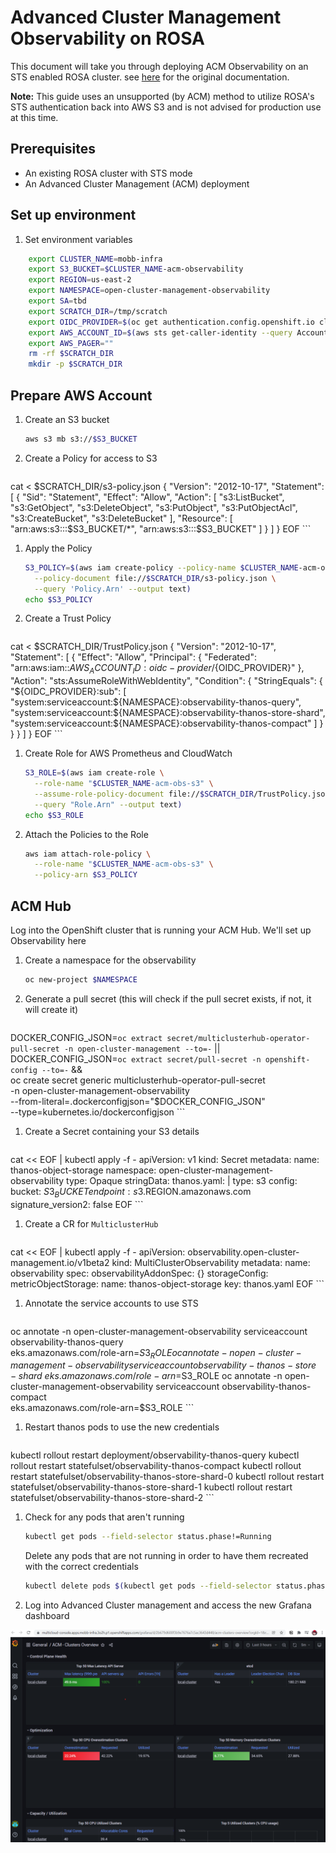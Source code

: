 # Advanced Cluster Management Observability on ROSA

This document will take you through deploying ACM Observability on an STS enabled ROSA cluster. see [here](https://access.redhat.com/documentation/en-us/red_hat_advanced_cluster_management_for_kubernetes/2.4/html/observability/observing-environments-intro#enabling-observability) for the original documentation.

**Note:** This guide uses an unsupported (by ACM) method to utilize ROSA's STS authentication back into AWS S3 and is not advised for production use at this time.

## Prerequisites

* An existing ROSA cluster with STS mode
* An Advanced Cluster Management (ACM) deployment

## Set up environment

1. Set environment variables

```bash
    export CLUSTER_NAME=mobb-infra
    export S3_BUCKET=$CLUSTER_NAME-acm-observability
    export REGION=us-east-2
    export NAMESPACE=open-cluster-management-observability
    export SA=tbd
    export SCRATCH_DIR=/tmp/scratch
    export OIDC_PROVIDER=$(oc get authentication.config.openshift.io cluster -o json | jq -r .spec.serviceAccountIssuer| sed -e "s/^https:\/\///")
    export AWS_ACCOUNT_ID=$(aws sts get-caller-identity --query Account --output text)
    export AWS_PAGER=""
    rm -rf $SCRATCH_DIR
    mkdir -p $SCRATCH_DIR
```

## Prepare AWS Account

1. Create an S3 bucket

    ```bash
    aws s3 mb s3://$S3_BUCKET
    ```

1. Create a Policy for access to S3

    ```bash
cat <<EOF > $SCRATCH_DIR/s3-policy.json
{
    "Version": "2012-10-17",
    "Statement": [
        {
            "Sid": "Statement",
            "Effect": "Allow",
            "Action": [
                "s3:ListBucket",
                "s3:GetObject",
                "s3:DeleteObject",
                "s3:PutObject",
                "s3:PutObjectAcl",
                "s3:CreateBucket",
                "s3:DeleteBucket"
            ],
            "Resource": [
                "arn:aws:s3:::$S3_BUCKET/*",
                "arn:aws:s3:::$S3_BUCKET"
            ]
        }
    ]
}
EOF
    ```

1. Apply the Policy

    ```bash
    S3_POLICY=$(aws iam create-policy --policy-name $CLUSTER_NAME-acm-obs \
      --policy-document file://$SCRATCH_DIR/s3-policy.json \
      --query 'Policy.Arn' --output text)
    echo $S3_POLICY
    ```

1. Create a Trust Policy

    ```bash
cat <<EOF > $SCRATCH_DIR/TrustPolicy.json
{
  "Version": "2012-10-17",
  "Statement": [
    {
      "Effect": "Allow",
      "Principal": {
        "Federated": "arn:aws:iam::${AWS_ACCOUNT_ID}:oidc-provider/${OIDC_PROVIDER}"
      },
      "Action": "sts:AssumeRoleWithWebIdentity",
      "Condition": {
        "StringEquals": {
          "${OIDC_PROVIDER}:sub": [
            "system:serviceaccount:${NAMESPACE}:observability-thanos-query",
            "system:serviceaccount:${NAMESPACE}:observability-thanos-store-shard",
            "system:serviceaccount:${NAMESPACE}:observability-thanos-compact"
          ]
        }
      }
    }
  ]
}
EOF
    ```

1. Create Role for AWS Prometheus and CloudWatch

    ```bash
    S3_ROLE=$(aws iam create-role \
      --role-name "$CLUSTER_NAME-acm-obs-s3" \
      --assume-role-policy-document file://$SCRATCH_DIR/TrustPolicy.json \
      --query "Role.Arn" --output text)
    echo $S3_ROLE
    ```

1. Attach the Policies to the Role

    ```bash
    aws iam attach-role-policy \
      --role-name "$CLUSTER_NAME-acm-obs-s3" \
      --policy-arn $S3_POLICY
    ```

## ACM Hub

Log into the OpenShift cluster that is running your ACM Hub.  We'll set up Observability here

1. Create a namespace for the observability

    ```bash
    oc new-project $NAMESPACE
    ```

1. Generate a pull secret (this will check if the pull secret exists, if not, it will create it)

    ```bash
DOCKER_CONFIG_JSON=`oc extract secret/multiclusterhub-operator-pull-secret -n open-cluster-management --to=-` || \
    DOCKER_CONFIG_JSON=`oc extract secret/pull-secret -n openshift-config --to=-` && \
    oc create secret generic multiclusterhub-operator-pull-secret \
    -n open-cluster-management-observability \
    --from-literal=.dockerconfigjson="$DOCKER_CONFIG_JSON" \
    --type=kubernetes.io/dockerconfigjson
    ```

1. Create a Secret containing your S3 details

    ```bash
cat << EOF | kubectl apply -f -
apiVersion: v1
kind: Secret
metadata:
  name: thanos-object-storage
  namespace: open-cluster-management-observability
type: Opaque
stringData:
  thanos.yaml: |
    type: s3
    config:
      bucket: $S3_BUCKET
      endpoint: s3.$REGION.amazonaws.com
      signature_version2: false
EOF
    ```

1. Create a CR for `MulticlusterHub`

    ```bash
cat << EOF | kubectl apply -f -
apiVersion: observability.open-cluster-management.io/v1beta2
kind: MultiClusterObservability
metadata:
  name: observability
spec:
  observabilityAddonSpec: {}
  storageConfig:
    metricObjectStorage:
      name: thanos-object-storage
      key: thanos.yaml
EOF
    ```

1. Annotate the service accounts to use STS

    ```bash
oc annotate -n open-cluster-management-observability serviceaccount observability-thanos-query \
      eks.amazonaws.com/role-arn=$S3_ROLE
oc annotate -n open-cluster-management-observability serviceaccount observability-thanos-store-shard \
      eks.amazonaws.com/role-arn=$S3_ROLE
oc annotate -n open-cluster-management-observability serviceaccount observability-thanos-compact \
      eks.amazonaws.com/role-arn=$S3_ROLE
    ```

1. Restart thanos pods to use the new credentials

    ```bash
kubectl rollout restart deployment/observability-thanos-query
kubectl rollout restart statefulset/observability-thanos-compact
kubectl rollout restart statefulset/observability-thanos-store-shard-0
kubectl rollout restart statefulset/observability-thanos-store-shard-1
kubectl rollout restart statefulset/observability-thanos-store-shard-2
    ```

1. Check for any pods that aren't running

    ```bash
    kubectl get pods --field-selector status.phase!=Running
    ```

    Delete any pods that are not running in order to have them recreated with the correct credentials

    ```bash
    kubectl delete pods $(kubectl get pods --field-selector status.phase!=Running -o name | xargs)
    ```

1. Log into Advanced Cluster management and access the new Grafana dashboard

![ACM Grafana Dashboard](./acm-grafana.png)
